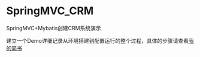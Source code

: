 # SpringMVC_CRM
SpringMVC+Mybatis创建CRM系统演示

建立一个Demo详细记录从环境搭建到配置运行的整个过程，具体的步骤请查看[我的简书](http://www.jianshu.com/nb/17027328)
